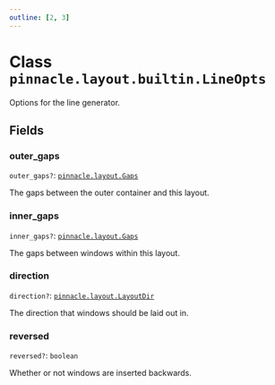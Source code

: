 ```yaml
---
outline: [2, 3]
---
```


# Class `pinnacle.layout.builtin.LineOpts`


Options for the line generator.

## Fields

### outer_gaps <Badge type="danger" text="nullable" />

`outer_gaps?`: <code><a href="/lua-reference/aliases/pinnacle.layout.Gaps">pinnacle.layout.Gaps</a></code>

The gaps between the outer container and this layout.

### inner_gaps <Badge type="danger" text="nullable" />

`inner_gaps?`: <code><a href="/lua-reference/aliases/pinnacle.layout.Gaps">pinnacle.layout.Gaps</a></code>

The gaps between windows within this layout.

### direction <Badge type="danger" text="nullable" />

`direction?`: <code><a href="/lua-reference/aliases/pinnacle.layout.LayoutDir">pinnacle.layout.LayoutDir</a></code>

The direction that windows should be laid out in.

### reversed <Badge type="danger" text="nullable" />

`reversed?`: <code>boolean</code>

Whether or not windows are inserted backwards.


